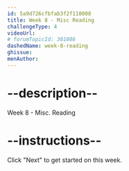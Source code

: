 ```yaml
---
id: 5a9d726cfbfab3f2f110008
title: Week 8 - Misc Reading
challengeType: 4
videoUrl: 
# forumTopicId: 301086
dashedName: week-8-reading
ghissue: 
menAuthor: 
---
```


# --description--

Week 8 - Misc. Reading

# --instructions--

Click "Next" to get started on this week.